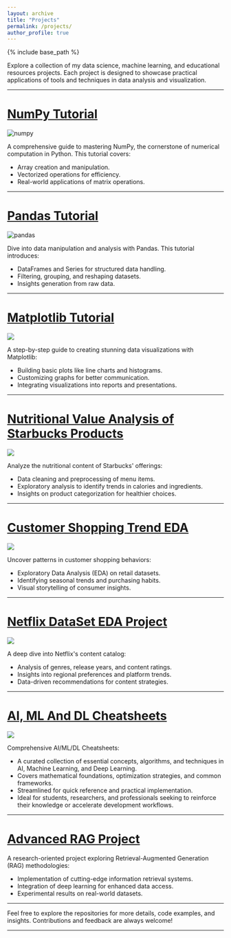 ```yaml
---
layout: archive
title: "Projects"
permalink: /projects/
author_profile: true
---
```


{% include base_path %}



Explore a collection of my data science, machine learning, and educational resources projects. Each project is designed to showcase practical applications of tools and techniques in data analysis and visualization.

---

# [NumPy Tutorial](https://github.com/YusufAltuntas/numpy-tutorial)

![numpy](\images\numpy.png)

A comprehensive guide to mastering NumPy, the cornerstone of numerical computation in Python. This tutorial covers:
- Array creation and manipulation.
- Vectorized operations for efficiency.
- Real-world applications of matrix operations.

---

# [Pandas Tutorial](https://github.com/YusufAltuntas/pandas-tutorial)

![pandas](\images\pandas.png)

Dive into data manipulation and analysis with Pandas. This tutorial introduces:
- DataFrames and Series for structured data handling.
- Filtering, grouping, and reshaping datasets.
- Insights generation from raw data.

---

# [Matplotlib Tutorial](https://github.com/YusufAltuntas/matplotlib-tutorial)

![](\images\matplotlibicon.jpg)

A step-by-step guide to creating stunning data visualizations with Matplotlib:
- Building basic plots like line charts and histograms.
- Customizing graphs for better communication.
- Integrating visualizations into reports and presentations.

---

# [Nutritional Value Analysis of Starbucks Products](https://github.com/YusufAltuntas/nutritional-value-analysis-of-starbucks-products)

![](\images\starbucks.png)

Analyze the nutritional content of Starbucks' offerings:
- Data cleaning and preprocessing of menu items.
- Exploratory analysis to identify trends in calories and ingredients.
- Insights on product categorization for healthier choices.

---

# [Customer Shopping Trend EDA](https://github.com/YusufAltuntas/customer-shopping-trend-EDA)

![](\images\shopping.png)

Uncover patterns in customer shopping behaviors:
- Exploratory Data Analysis (EDA) on retail datasets.
- Identifying seasonal trends and purchasing habits.
- Visual storytelling of consumer insights.

---

# [Netflix DataSet EDA Project](https://github.com/YusufAltuntas/Netflix-DataSet-EDA-project)

![](\images\netflix.png)

A deep dive into Netflix's content catalog:
- Analysis of genres, release years, and content ratings.
- Insights into regional preferences and platform trends.
- Data-driven recommendations for content strategies.

---

# [AI, ML And DL Cheatsheets](https://github.com/YusufAltuntas/ai-ml-dl-cheatsheets)

![](\images\Deep-Learning-vs-Machine-Learning-01.jpg)

Comprehensive AI/ML/DL Cheatsheets:  
- A curated collection of essential concepts, algorithms, and techniques in AI, Machine Learning, and Deep Learning.  
- Covers mathematical foundations, optimization strategies, and common frameworks.  
- Streamlined for quick reference and practical implementation.  
- Ideal for students, researchers, and professionals seeking to reinforce their knowledge or accelerate development workflows.


---

# [Advanced RAG Project](https://github.com/YusufAltuntas/advanced-rag-project)

A research-oriented project exploring Retrieval-Augmented Generation (RAG) methodologies:
- Implementation of cutting-edge information retrieval systems.
- Integration of deep learning for enhanced data access.
- Experimental results on real-world datasets.

---

Feel free to explore the repositories for more details, code examples, and insights. Contributions and feedback are always welcome!

--- 

